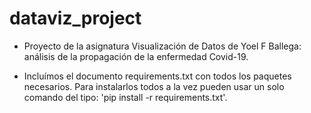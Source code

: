 # dataviz_project
- Proyecto de la asignatura Visualización de Datos de Yoel F Ballega: análisis de la propagación de la enfermedad Covid-19. 

- Incluímos el documento requirements.txt con todos los paquetes necesarios. Para instalarlos todos a la vez pueden usar un solo comando del tipo: 'pip install -r requirements.txt'.
